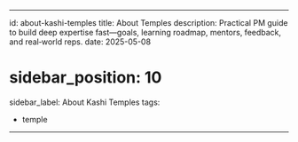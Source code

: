 ---

id: about-kashi-temples
title: About Temples
description: Practical PM guide to build deep expertise fast—goals, learning roadmap, mentors, feedback, and real‑world reps.
date: 2025-05-08
# sidebar_position: 10
sidebar_label: About Kashi Temples
tags:
- temple

---
